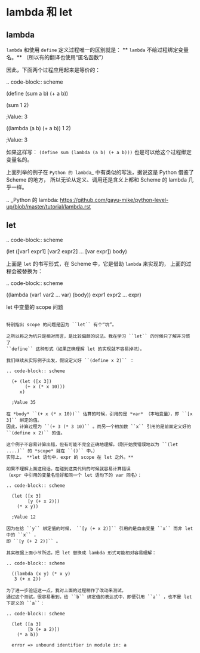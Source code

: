 lambda 和 let
=============

lambda
------

``lambda`` 和使用 ``define`` 定义过程唯一的区别就是：
** ``lambda`` 不给过程绑定变量名。** （所以有的翻译也使用“匿名函数”）

因此，下面两个过程应用起来是等价的：

.. code-block:: scheme

  (define (sum a b) (+ a b))

  (sum 1 2)

  ;Value: 3

  ((lambda (a b) (+ a b)) 1 2)

  ;Value: 3

如果这样写： ``(define sum (lambda (a b) (+ a b)))`` 也是可以给这个过程绑定变量名的。

上面列举的例子在 `Python 的 lambda`_ 中有类似的写法，据说这是 Python 借鉴了 Scheme 的地方，
所以无论从定义、调用还是含义上都和 Scheme 的 lambda 几乎一样。

.. _Python 的 lambda: https://github.com/gayu-mike/python-level-up/blob/master/tutorial/lambda.rst

let
---

.. code-block:: scheme

  (let ([var1 expr1]
        [var2 expr2]
        ...
        [var expr])
    body)

上面是 ``let`` 的书写形式，在 Scheme 中，它是借助 `lambda` 来实现的，
上面的过程会被替换为：

.. code-block:: scheme

  ((lambda (var1 var2 ... var) (body))
    expr1 expr2 ... expr)
    
let 中变量的 scope 问题
~~~~~~~~~~~~~~~~~~~~~~racket

特别指出 scope 的问题是因为 ``let`` 有个“坑”。

之所以称之为坑只是相对而言，是比较偏颇的说法。我在学习 ``let`` 的时候只了解并习惯了
``define`` 这种形式（如果正确理解 let 的实现就不容易掉坑）。

我们继续从实际例子出发，假设定义好 ``(define x 2)`` ：

.. code-block:: scheme

  (+ (let ([x 3])
       (+ x (* x 10)))
     x)
     
  ;Value 35
  
在 *body* ``(+ x (* x 10))`` 估算的时候，引用的是 *var* （本地变量），即 ``[x 3]`` 绑定的值。
因此，计算过程为 ``(+ 3 (* 3 10)`` 。而另一个相加数 ``x`` 引用的是前面定义好的 ``(define x 2)`` 的值。

这个例子不容易计算出错，但有可能不完全正确地理解。（刚开始我错误地以为 ``(let ....)`` 的 *scope* 就在 ``()`` 中。）
实际上， **let 语句中，expr 的 scope 在 let 之外。**

如果不理解上面这段话，在碰到这类代码的时候就容易计算错误
（expr 中引用的变量名恰好和同一个 let 语句下的 var 同名）：

.. code-block:: scheme

  (let ([x 3]
        [y (+ x 2)])
    (* x y))
  
  ;Value 12
  
因为在给 ``y`` 绑定值的时候， ``[y (+ x 2)]`` 引用的是自由变量 ``x`` 而非 let 中的 ``x`` ，
即 ``[y (+ 2 2)]`` 。

其实根据上面小节所述，把 let 替换成 lambda 形式可能相对容易理解：

.. code-block:: scheme

  ((lambda (x y) (* x y)
   3 (+ x 2))
   
为了进一步验证这一点，我对上面的过程稍作了改动来测试。
通过这个测试，很容易看到，给 ``b`` 绑定值的表达式中，即便引用 ``a`` ，也不是 let 下定义的 ``a``：

.. code-block:: scheme

  (let ([a 3]
        [b (+ a 2)])
    (* a b))
  
  error => unbound identifier in module in: a

~~~~~~~~~~~~~~~~~~~~~~


